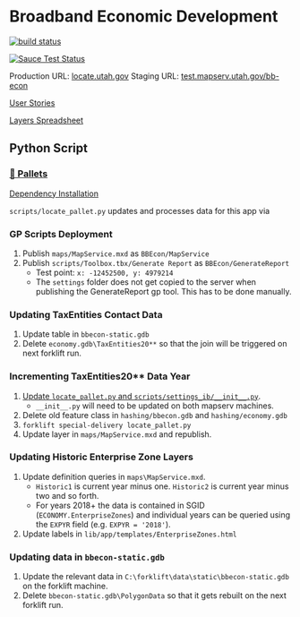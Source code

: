 # Broadband Economic Development

[![build status](https://github.com/agrc/locate/actions/workflows/nodejs.yml/badge.svg)](https://github.com/agrc/locate/actions/workflows/nodejs.yml)

[![Sauce Test Status](https://saucelabs.com/browser-matrix/agrc-bb-econ.svg)](https://saucelabs.com/u/agrc-bb-econ)

Production URL: [locate.utah.gov](https://locate.utah.gov)
Staging URL: [test.mapserv.utah.gov/bb-econ](http://test.mapserv.utah.gov/bbecon)

[User Stories](https://docs.google.com/a/utah.gov/document/d/1OsXuQaPs9DkRke6lsi1HiD7dWLRLVjrcKL1rO51KuQk/edit)

[Layers Spreadsheet](https://docs.google.com/a/utah.gov/spreadsheets/d/1CqW3iXKG36D5Hd9m2gOqUtbJC44PWFsySogWJ49sjSE/edit#gid=0)

## Python Script

### [🚜 Pallets](https://github.com/agrc/forklift)

[Dependency Installation](/scripts/readme.md)

`scripts/locate_pallet.py` updates and processes data for this app via

### GP Scripts Deployment

1. Publish `maps/MapService.mxd` as `BBEcon/MapService`
1. Publish `scripts/Toolbox.tbx/Generate Report` as `BBEcon/GenerateReport`
    - Test point: `x: -12452500, y: 4979214`
    - The `settings` folder does not get copied to the server when publishing the GenerateReport gp tool. This has to be done manually.

### Updating TaxEntities Contact Data

1. Update table in `bbecon-static.gdb`
1. Delete `economy.gdb\TaxEntities20**` so that the join will be triggered on next forklift run.

### Incrementing TaxEntities20** Data Year

1. [Update `locate_pallet.py` and `scripts/settings_ib/__init__.py`](https://github.com/agrc/locate/commit/675fe46ae5c358d961fd5933ce925043c7d860b1).
    - `__init__.py` will need to be updated on both mapserv machines.
1. Delete old feature class in `hashing/bbecon.gdb` and `hashing/economy.gdb`
1. `forklift special-delivery locate_pallet.py`
1. Update layer in `maps/MapService.mxd` and republish.

### Updating Historic Enterprise Zone Layers

1. Update definition queries in `maps\MapService.mxd`.
    - `Historic1` is current year minus one. `Historic2` is current year minus two and so forth.
    - For years 2018+ the data is contained in SGID (`ECONOMY.EnterpriseZones`) and individual years can be queried using the `EXPYR` field (e.g. `EXPYR = '2018'`).
1. Update labels in `lib/app/templates/EnterpriseZones.html`

### Updating data in `bbecon-static.gdb`

1. Update the relevant data in `C:\forklift\data\static\bbecon-static.gdb` on the forklift machine.
1. Delete `bbecon-static.gdb\PolygonData` so that it gets rebuilt on the next forklift run.
